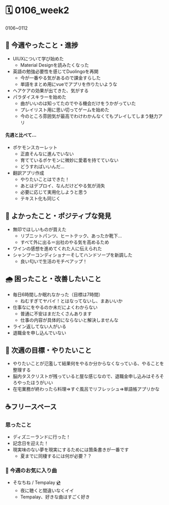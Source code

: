 # 🗓️ 0106_week2

0106~0112

## 🎁 今週やったこと・進捗

- UIUXについて学び始めた
  - Material Designを読みたくなった
- 英語の勉強必要性を感じてDuolingoを再開
  - 今が一番やる気があるので課金すらした
  - 単語をまとめ用にvueでアプリを作りたいような
- ヘアケアの効果が出てきた、気がする
- パラダイスキラーを始めた
  - 曲がいいのは知ってたのでやる機会だけをうかがっていた
  - プレイリスト用に思い切ってゲームを始めた
  - 今のところ雰囲気が最高でわけわかんなくてもプレイしてしまう魅力アリ

#### 先週と比べて…

- ポケモンスカーレット
  - 正直そんなに進んでいない
  - 育てているポケモンに微妙に愛着を持てていない
  - どうすればいいんだ…
- 翻訳アプリ作成
  - やりたいことはできた！
  - あとはデプロイ、なんだけどやる気が消失
  - 必要に応じて実用化しようと思う
  - テキスト化も同じく

## 💖 よかったこと・ポジティブな発見

- 無印でほしいものが買えた
  - リブニットパンツ、ヒートテック、あったか靴下…
  - すべて外に出る＝出社のやる気を高めるため
- ワインの感想を進めてくれた人に伝えられた
- シャンプーコンディショナーそしてハンドソープを新調した
  - 良い匂いで生活のモチベアップ！

## 🌧️ 困ったこと・改善したいこと

- 毎日6時間しか眠れなかった（目標は7時間）
  - ねむすぎてヤバイ！とはなってないし、まあいいか
- 仕事なにをやるのか未だによくわからない
  - 普通に不安はまだたくさんあります
  - 仕事の内容が具体的にならないと解決しませんな
- ライン返してない人がいる
- 退職金を申し込んでいない

## 🌈 次週の目標・やりたいこと

- やりたいことが氾濫して結果何をやるか分からなくなっている、やることを整理する
- 脳内タスクリストが残っていると屋な感じなので、退職金申し込みはそろそろやったほうがいい
- 在宅業務が終わったら料理⇒すぐ風呂でリフレッシュ⇒単語帳アプリかな

## ☕フリースペース

### 思ったこと

- ディズニーランドに行った！
- 記念日を迎えた！
- 現実味のない夢を現実にするためには箇条書きが一番です
  - 夏までに同棲するには何が必要？？

### 🎵 今週のお気に入り曲
- そなちね / Tempalay [💿](https://open.spotify.com/intl-ja/track/09QWfvBCi7tzKvyCUnRsUr?si=c525b412499c4a59)
  - 夜に聴くと間違いなくイイ
  - Tempalay、好きな曲はすごく好き